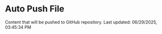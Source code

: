 # Auto Push File

Content that will be pushed to GitHub repository.
Last updated: 06/29/2025, 03:45:34 PM